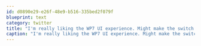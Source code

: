 ```yaml
---
id: d0890e29-e26f-48e9-b516-335bed2f079f
blueprint: text
category: twitter
title: "I'm really liking the WP7 UI experience. Might make the switch from Android"
caption: "I'm really liking the WP7 UI experience. Might make the switch from Android"
---
```


